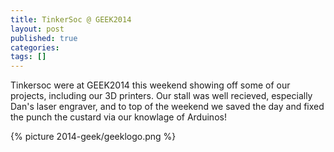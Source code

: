 ```yaml
---
title: TinkerSoc @ GEEK2014
layout: post
published: true
categories:
tags: []
---
```

Tinkersoc were at GEEK2014 this weekend showing off some of our projects, including our 3D printers.  Our stall was well recieved, especially Dan's laser engraver, and to top of the weekend we saved the day and fixed the punch the custard via our knowlage of Arduinos!

{% picture 2014-geek/geeklogo.png %}

